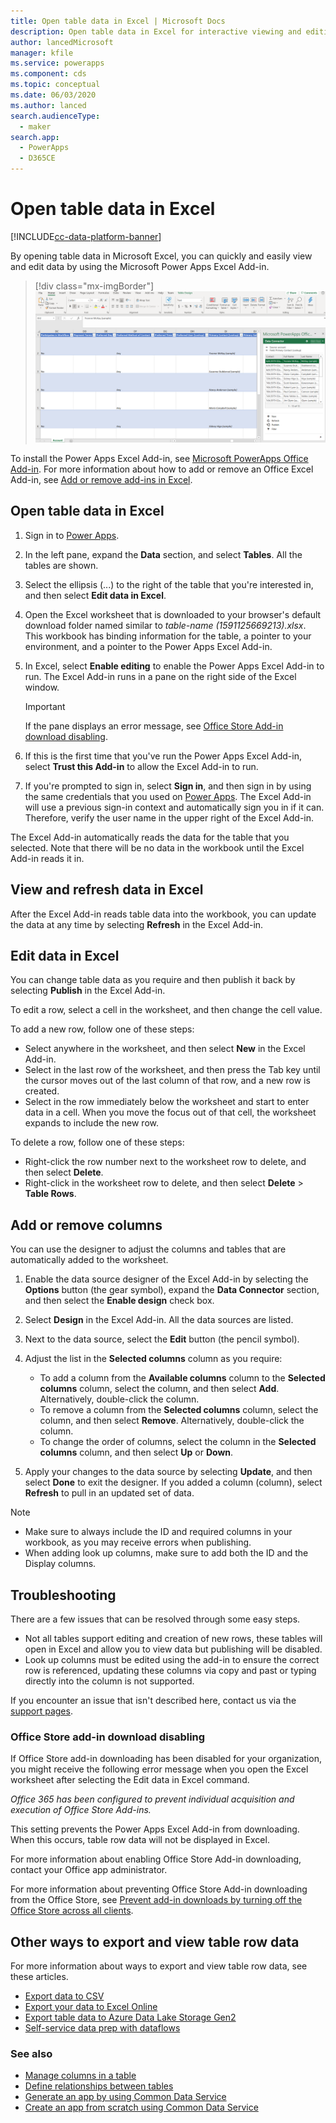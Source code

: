 ```yaml
---
title: Open table data in Excel | Microsoft Docs
description: Open table data in Excel for interactive viewing and editing.
author: lancedMicrosoft
manager: kfile
ms.service: powerapps
ms.component: cds
ms.topic: conceptual
ms.date: 06/03/2020
ms.author: lanced
search.audienceType: 
  - maker
search.app: 
  - PowerApps
  - D365CE
---
```

# Open table data in Excel
[!INCLUDE[cc-data-platform-banner](../../includes/cc-data-platform-banner.md)]

By opening table data in Microsoft Excel, you can quickly and easily view and edit data by using the Microsoft Power Apps Excel Add-in. <!-- The Power Apps Excel Add-in requires Microsoft Excel 2016. -->

> [!div class="mx-imgBorder"] 
> ![Excel Add-in](./media/data-platform-cds-excel-addin/ExcelAddin.png "Power Apps Excel Add-in")

To install the Power Apps Excel Add-in, see [Microsoft PowerApps Office Add-in](https://appsource.microsoft.com/en-us/product/office/WA104380330?tab=Overview). For more information about how to add or remove an Office Excel Add-in, see [Add or remove add-ins in Excel](https://support.office.com/en-us/article/add-or-remove-add-ins-in-excel-0af570c4-5cf3-4fa9-9b88-403625a0b460).

## Open table data in Excel
1. Sign in to [Power Apps](https://make.powerapps.com/?utm_source=padocs&utm_medium=linkinadoc&utm_campaign=referralsfromdoc).

1. In the left pane, expand the **Data** section, and select **Tables**. All the tables are shown.

2. Select the ellipsis (...) to the right of the table that you're interested in, and then select **Edit data in Excel**. 

3. Open the Excel worksheet that is downloaded to your browser's default download folder named similar to *table-name (1591125669213).xlsx*. This workbook has binding information for the table, a pointer to your environment, and a pointer to the Power Apps Excel Add-in.

4. In Excel, select **Enable editing** to enable the Power Apps Excel Add-in to run. The Excel Add-in runs in a pane on the right side of the Excel window.

    > [!IMPORTANT]
    > If the pane displays an error message, see [Office Store Add-in download disabling](#office-store-add-in-download-disabling). 

5. If this is the first time that you've run the Power Apps Excel Add-in, select **Trust this Add-in** to allow the Excel Add-in to run.

6. If you're prompted to sign in, select **Sign in**, and then sign in by using the same credentials that you used on [Power Apps](https:///?utm_source=padocs&utm_medium=linkinadoc&utm_campaign=referralsfromdoc). The Excel Add-in will use a previous sign-in context and automatically sign you in if it can. Therefore, verify the user name in the upper right of the Excel Add-in.

The Excel Add-in automatically reads the data for the table that you selected. Note that there will be no data in the workbook until the Excel Add-in reads it in.

## View and refresh data in Excel
After the Excel Add-in reads table data into the workbook, you can update the data at any time by selecting **Refresh** in the Excel Add-in.

## Edit data in Excel
You can change table data as you require and then publish it back by selecting **Publish** in the Excel Add-in.

To edit a row, select a cell in the worksheet, and then change the cell value.

To add a new row, follow one of these steps:

* Select anywhere in the worksheet, and then select **New** in the Excel Add-in.
* Select in the last row of the worksheet, and then press the Tab key until the cursor moves out of the last column of that row, and a new row is created.
* Select in the row immediately below the worksheet and start to enter data in a cell. When you move the focus out of that cell, the worksheet expands to include the new row.

To delete a row, follow one of these steps:

* Right-click the row number next to the worksheet row to delete, and then select **Delete**.
* Right-click in the worksheet row to delete, and then select **Delete** > **Table Rows**.

## Add or remove columns
You can use the designer to adjust the columns and tables that are automatically added to the worksheet.

1. Enable the data source designer of the Excel Add-in by selecting the **Options** button (the gear symbol), expand the **Data Connector** section, and then select the **Enable design** check box.

2. Select **Design** in the Excel Add-in. All the data sources are listed.

3. Next to the data source, select the **Edit** button (the pencil symbol).

4. Adjust the list in the **Selected columns** column as you require:
   * To add a column from the **Available columns** column to the **Selected columns** column, select the column, and then select **Add**. Alternatively, double-click the column.
   * To remove a column from the **Selected columns** column, select the column, and then select **Remove**. Alternatively, double-click the column.
   * To change the order of columns, select the column in the **Selected columns** column, and then select **Up** or **Down**.

5. Apply your changes to the data source by selecting **Update**, and then select **Done** to exit the designer. If you added a column (column), select **Refresh** to pull in an updated set of data.

> [!NOTE]
> - Make sure to always include the ID and required columns in your workbook, as you may receive errors when publishing.
> - When adding look up columns, make sure to add both the ID and the Display columns.

## Troubleshooting
There are a few issues that can be resolved through some easy steps.

* Not all tables support editing and creation of new rows, these tables will open in Excel and allow you to view data but publishing will be disabled.
* Look up columns must be edited using the add-in to ensure the correct row is referenced, updating these columns via copy and past or typing directly into the column is not supported.

If you encounter an issue that isn't described here, contact us via the [support pages](https://powerapps.microsoft.com/support/).

### Office Store add-in download disabling
If Office Store add-in downloading has been disabled for your organization, you might receive the following error message when you open the Excel worksheet after selecting the Edit data in Excel command. 

*Office 365 has been configured to prevent individual acquisition and execution of Office Store Add-ins.*

This setting prevents the Power Apps Excel Add-in from downloading. When this occurs, table row data will not be displayed in Excel. 

For more information about enabling Office Store Add-in downloading, contact your Office app administrator. 

For more information about preventing Office Store Add-in downloading from the Office Store, see [Prevent add-in downloads by turning off the Office Store across all clients](/microsoft-365/admin/manage/manage-deployment-of-add-ins?view=o365-worldwide#prevent-add-in-downloads-by-turning-off-the-office-store-across-all-clients-except-outlook).

## Other ways to export and view table row data
For more information about ways to export and view table row data, see these articles.
- [Export data to CSV](/powerapps/maker/common-data-service/data-platform-import-export#export-data-to-csv) 
- [Export your data to Excel Online](/powerapps/user/export-to-excel-online)
- [Export table data to Azure Data Lake Storage Gen2](/powerapps/maker/common-data-service/export-to-data-lake)
- [Self-service data prep with dataflows](/powerapps/maker/common-data-service/self-service-data-prep-with-dataflows)


### See also
* [Manage columns in a table](data-platform-manage-columns.md)
* [Define relationships between tables](data-platform-table-lookup.md)
* [Generate an app by using Common Data Service](../canvas-apps/data-platform-create-app.md)
* [Create an app from scratch using Common Data Service](../canvas-apps/data-platform-create-app-scratch.md)

